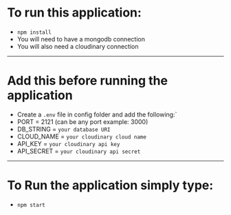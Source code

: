# To run this application:

- `npm install`
- You will need to have a mongodb connection
- You will also need a cloudinary connection

---

# Add this before running the application


- Create a `.env` file in config folder and add the following:`
- PORT = 2121 (can be any port example: 3000)
- DB_STRING = `your database URI`
- CLOUD_NAME = `your cloudinary cloud name`
- API_KEY = `your cloudinary api key`
- API_SECRET = `your cloudinary api secret`

---

# To Run the application simply type:

- `npm start`